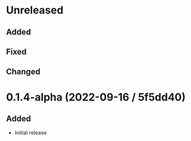 # Unreleased

## Added

## Fixed

## Changed

# 0.1.4-alpha (2022-09-16 / 5f5dd40)

## Added

- Initial release